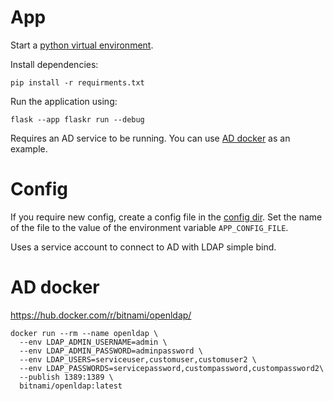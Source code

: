 # App
Start a [python virtual environment](https://docs.python.org/3/tutorial/venv.html).

Install dependencies:
```
pip install -r requirments.txt
```

Run the application using:
```
flask --app flaskr run --debug
```
Requires an AD service to be running. You can use [AD docker](#ad-docker) as an example.


# Config
If you require new config, create a config file in the [config dir](./config). Set the name of the file to the value
of the environment variable `APP_CONFIG_FILE`.

Uses a service account to connect to AD with LDAP simple bind.

# AD docker
https://hub.docker.com/r/bitnami/openldap/

```
docker run --rm --name openldap \
  --env LDAP_ADMIN_USERNAME=admin \
  --env LDAP_ADMIN_PASSWORD=adminpassword \
  --env LDAP_USERS=serviceuser,customuser,customuser2 \
  --env LDAP_PASSWORDS=servicepassword,custompassword,custompassword2\
  --publish 1389:1389 \
  bitnami/openldap:latest
  ```
